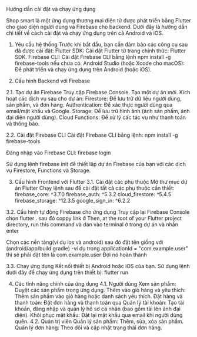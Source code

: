 Hướng dẫn cài đặt và chạy ứng dụng

Shop smart là một ứng dụng thương mại điện tử được phát triển bằng Flutter cho giao diện người dùng và Firebase cho backend. Dưới đây là hướng dẫn chi tiết về cách cài đặt và chạy ứng dụng trên cả Android và iOS.

1. Yêu cầu hệ thống
Trước khi bắt đầu, bạn cần đảm bảo các công cụ sau đã được cài đặt:
Flutter SDK: Cài đặt Flutter từ trang chính thức: Flutter SDK.
Firebase CLI: Cài đặt Firebase CLI bằng lệnh npm install -g firebase-tools nếu chưa có.
Android Studio (hoặc Xcode cho macOS): Để phát triển và chạy ứng dụng trên Android (hoặc iOS).

2. Cấu hình Backend với Firebase
   
2.1. Tạo dự án Firebase
Truy cập Firebase Console.
Tạo một dự án mới.
Kích hoạt các dịch vụ sau cho dự án:
Firestore: Để lưu trữ dữ liệu người dùng, sản phẩm, và đơn hàng.
Authentication: Để xác thực người dùng qua email/mật khẩu và Google.
Storage: Để lưu trữ hình ảnh (ảnh sản phẩm, ảnh đại diện người dùng).
Cloud Functions: Để xử lý các tác vụ như thanh toán và thông báo.

2.2. Cài đặt Firebase CLI
Cài đặt Firebase CLI bằng lệnh:
npm install -g firebase-tools

Đăng nhập vào Firebase CLI:
firebase login

Sử dụng lệnh firebase init để thiết lập dự án Firebase của bạn với các dịch vụ Firestore, Functions và Storage.

3. Cấu hình Frontend với Flutter
3.1. Cài đặt các phụ thuộc
Mở thư mục dự án Flutter 
Chạy lệnh sau để cài đặt tất cả các phụ thuộc cần thiết:
  firebase_core: ^3.7.0
  firebase_auth: ^5.3.2
  cloud_firestore: ^5.4.5
  firebase_storage: ^12.3.5
  google_sign_in: ^6.2.2


3.2. Cấu hình tự động Firebase cho ứng dụng
Truy cập lại Firebase Console chọn flutter .
sau đó coppy link ở Then, at the root of your Flutter project directory, run this command và dán vào terminal ở trong dự án và nhấn enter

Chọn các nền tảng(ví dụ ios và android) sau đó đặt tên giống với (android/app/build.gradle)
  -ví dụ trong applicationId = "com.example.user" thì sẽ phải đặt tên là com.example.user
Đợi nó hoàn thành 

3.3. Chạy ứng dụng
Kết nối thiết bị Android hoặc iOS của bạn.
Sử dụng lệnh dưới đây để chạy ứng dụng trên thiết bị:
flutter run


4. Các tính năng chính của ứng dụng
4.1. Người dùng
Xem sản phẩm: Duyệt các sản phẩm trong ứng dụng.
Thêm vào giỏ hàng và yêu thích: Thêm sản phẩm vào giỏ hàng hoặc danh sách yêu thích.
Đặt hàng và thanh toán: Đặt đơn hàng và thanh toán qua
Quản lý tài khoản: Tạo tài khoản, đăng nhập và quản lý hồ sơ cá nhân (bao gồm tải lên ảnh đại diện).
Khôi phục mật khẩu: Đặt lại mật khẩu qua email khi người dùng quên.
4.2. Quản trị viên
Quản lý sản phẩm: Thêm, sửa, xóa sản phẩm.
Quản lý đơn hàng: Theo dõi và cập nhật trạng thái đơn hàng.
